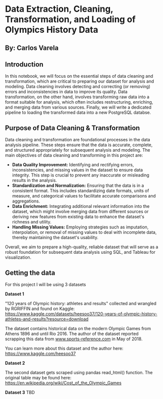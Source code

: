 # Data Extraction, Cleaning, Transformation, and Loading of Olympics History Data

## By: Carlos Varela

## Introduction
In this notebook, we will focus on the essential steps of data cleaning and transformation, which are critical to preparing our dataset for analysis and modeling. Data cleaning involves detecting and correcting (or removing) errors and inconsistencies in data to improve its quality. Data transformation, on the other hand, involves transforming raw data into a format suitable for analysis, which often includes restructuring, enriching, and merging data from various sources. Finally, we will write a dedicated pipeline to loading the transformed data into a new PostgreSQL databse. 

## Purpose of Data Cleaning & Transformation

Data cleaning and transformation are foundational processes in the data analysis pipeline. These steps ensure that the data is accurate, complete, and structured appropriately for subsequent analysis and modeling. The main objectives of data cleaning and transforming in this project are:

- **Data Quality Improvement:** Identifying and rectifying errors, inconsistencies, and missing values in the dataset to ensure data integrity. This step is crucial to prevent any inaccurate or misleading results in the analysis.
- **Standardization and Normalization:** Ensuring that the data is in a consistent format. This includes standardizing date formats, units of measure, and categorical values to facilitate accurate comparisons and aggregations.
- **Data Enrichment:** Integrating additional relevant information into the dataset, which might involve merging data from different sources or deriving new features from existing data to enhance the dataset's richness and utility.
- **Handling Missing Values:** Employing strategies such as imputation, interpolation, or removal of missing values to deal with incomplete data, thereby maintaining the dataset's usability.

Overall, we aim to prepare a high-quality, reliable dataset that will serve as a robust foundation for subsequent data analysis using SQL, and Tableau for visualization.

## Getting the data

For this project I will be using 3 datasets
 
**Dataset 1**

 "120 years of Olympic history: athletes and results" collected and wrangled by RGRIFFIN and found on Kaggle: https://www.kaggle.com/datasets/heesoo37/120-years-of-olympic-history-athletes-and-results?resource=download

The dataset contains historical data on the modern Olympic Games from Athens 1896 and until Rio 2016. The author of the dataset reported scrapping this data from www.sports-reference.com in May of 2018.

You can learn more about this dataset and the author here: https://www.kaggle.com/heesoo37

**Dataset 2**

The second dataset gets scraped using pandas read_html() function. The original table may be found here: https://en.wikipedia.org/wiki/Cost_of_the_Olympic_Games

**Dataset 3**
TBD
